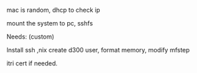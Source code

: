 
mac is random, dhcp to check ip

mount the system to pc, sshfs

Needs: (custom)

Install ssh ,nix create d300 user, format memory, modify mfstep

itri cert if needed. 